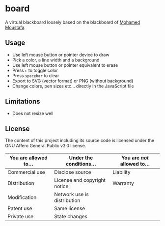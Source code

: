 # board

A virtual blackboard loosely based on the blackboard of [Mohamed Moustafa](https://github.com/mmoustafa/chalkboard).

## Usage

- Use left mouse button or pointer device to draw
- Pick a color, a line width and a background
- Use left mouse button or pointer equivalent to erase
- Press `c` to toggle color
- Press `spacebar` to clear
- Export to SVG (vector format) or PNG (without background)
- Change colors, pen sizes etc&hellip; directly in the JavaScript file

## Limitations

- Does not resize well

## License

The content of this project including its source code is licensed under the GNU Affero General Public v3.0 license.

| You are allowed to&hellip;                                                                                     | Under the conditions&hellip;                                                                                                                                                             | You are _not_ allowed to&hellip;                                                                    |
| -------------------------------------------------------------------------------------------------------------- | ---------------------------------------------------------------------------------------------------------------------------------------------------------------------------------------- | --------------------------------------------------------------------------------------------------- |
| <span title="The licensed material and derivatives may be used for commercial purposes.">Commercial use</span> | <span title="Source code must be made available when the licensed material is distributed.">Disclose source</span>                                                                       | <span title="This license includes a limitation of liability.">Liability</span>                     |
| <span title="The licensed material may be distributed.">Distribution</span>                                    | <span title="A copy of the license and copyright notice must be included with the licensed material.">License and copyright notice</span>                                                | <span title="This license explicitly states that it does NOT provide any warranty.">Warranty</span> |
| <span title="The licensed material may be modified.">Modification</span>                                       | <span title="Users who interact with the licensed material via network are given the right to receive a copy of the source code.">Network use is distribution</span>                     |                                                                                                     |
| <span title="This license provides an express grant of patent rights from contributors.">Patent use</span>     | <span title="Modifications must be released under the same license when distributing the licensed material. In some cases a similar or related license may be used.">Same license</span> |                                                                                                     |
| <span title="The licensed material may be used and modified in private.">Private use</span>                    | <span title="Changes made to the licensed material must be documented.">State changes</span>                                                                                             |                                                                                                     |
